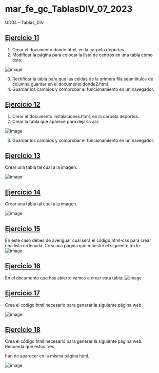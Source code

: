# mar_fe_gc_TablasDIV_07_2023
UD04 – Tablas_DIV

## [Ejercicio 11]()
1. Crear el documento donde.html, en la carpeta deportes.
2. Modificar la página para colocar la lista de centros en una tabla como esta:

![image](https://github.com/GCMrybakin/mar_fe_gc_TablasDIV_07_2023/assets/135844963/f6cdea77-8ca3-4bdd-a247-6df75bd70c66)

3. Rectificar la tabla para que las celdas de la primera fila sean títulos de columna guardar en el documento donde2.html
4. Guardar los cambios y comprobar el funcionamiento en un navegador.

## [Ejercicio 12]()
1. Crear el documento instalaciones.html, en la carpeta deportes.
2. Crear la tabla que aparece para dejarla así:

![image](https://github.com/GCMrybakin/mar_fe_gc_TablasDIV_07_2023/assets/135844963/4033a7b7-0709-4de8-aea3-e95148ec4c46)

3. Guardar los cambios y comprobar el funcionamiento en un navegador.

## [Ejercicio 13]()
Crear una tabla tal cual a la imagen.

![image](https://github.com/GCMrybakin/mar_fe_gc_TablasDIV_07_2023/assets/135844963/eba5293d-3175-4876-b633-46922f3b5017)


## [Ejercicio 14]()
Crear una tabla tal cual a la imagen.

![image](https://github.com/GCMrybakin/mar_fe_gc_TablasDIV_07_2023/assets/135844963/c2124744-a30c-4375-8bb6-a943c55ff6b1)

## [Ejercicio 15]()
En este caso debes de averiguar cual será el código html-css para crear una lista ordenada. 
Crea una página que muestre el siguiente texto:
![image](https://github.com/GCMrybakin/mar_fe_gc_TablasDIV_07_2023/assets/135844963/3c69cac1-dabd-4ccc-9cc1-82a50d6f6f8f)

## [Ejercicio 16]()
En el documento que has abierto vamos a crear esta tabla:
![image](https://github.com/GCMrybakin/mar_fe_gc_TablasDIV_07_2023/assets/135844963/aa524cde-8d11-498c-9bd1-32f943b80e08)

## [Ejercicio 17]()
Crea el codigo html necesario para generar la siguiente página web

![image](https://github.com/GCMrybakin/mar_fe_gc_TablasDIV_07_2023/assets/135844963/1fc65853-31b7-4123-b363-893ae2e201f3)

## [Ejercicio 18]()
Crea el código html necesarió para generar la siguiente página web. Recuerda que estos tres <div> han de aparecer en la misma página html.
  
![image](https://github.com/GCMrybakin/mar_fe_gc_TablasDIV_07_2023/assets/135844963/2c921375-a190-4c82-afb1-c15a89117811)

